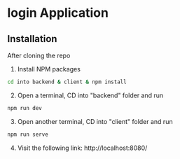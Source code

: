 # login Application

## Installation

<p>After cloning the repo</p>

1. Install NPM packages
```sh
cd into backend & client & npm install
```

2. Open a terminal, CD into "backend" folder and run 
```sh
npm run dev
```

3. Open another terminal, CD into "client" folder and run 
```sh
npm run serve
```

4. Visit the following link: http://localhost:8080/ 